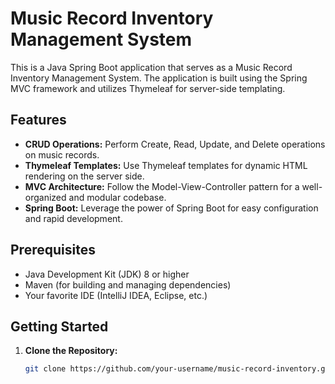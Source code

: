 # Music Record Inventory Management System

This is a Java Spring Boot application that serves as a Music Record Inventory Management System. The application is built using the Spring MVC framework and utilizes Thymeleaf for server-side templating.

## Features

- **CRUD Operations:** Perform Create, Read, Update, and Delete operations on music records.
- **Thymeleaf Templates:** Use Thymeleaf templates for dynamic HTML rendering on the server side.
- **MVC Architecture:** Follow the Model-View-Controller pattern for a well-organized and modular codebase.
- **Spring Boot:** Leverage the power of Spring Boot for easy configuration and rapid development.

## Prerequisites

- Java Development Kit (JDK) 8 or higher
- Maven (for building and managing dependencies)
- Your favorite IDE (IntelliJ IDEA, Eclipse, etc.)

## Getting Started

1. **Clone the Repository:**

   ```bash
   git clone https://github.com/your-username/music-record-inventory.git
